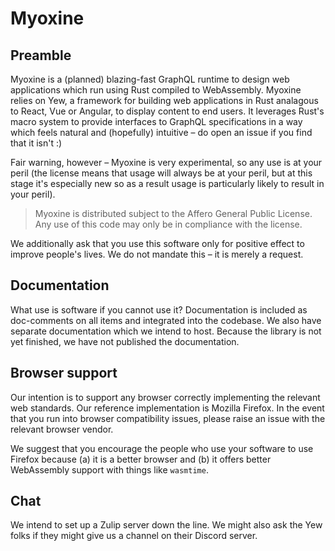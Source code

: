 # Myoxine

## Preamble

Myoxine is a (planned) blazing-fast GraphQL runtime to design web applications which run using Rust
compiled to WebAssembly. Myoxine relies on Yew, a framework for building web applications in Rust 
analagous to React, Vue or Angular, to display content to end users. It leverages Rust's macro 
system to provide interfaces to GraphQL specifications in a way which feels natural and (hopefully) 
intuitive – do open an issue if you find that it isn't :)

Fair warning, however – Myoxine is very experimental, so any use is at your peril (the license means
that usage will always be at your peril, but at this stage it's especially new so as a result usage
is particularly likely to result in your peril).

> Myoxine is distributed subject to the Affero General Public License. Any use of this code
> may only be in compliance with the license.

We additionally ask that you use this software only for positive effect to improve people's lives.
We do not mandate this – it is merely a request. 

## Documentation

What use is software if you cannot use it? Documentation is included as doc-comments on all items
and integrated into the codebase. We also have separate documentation which we intend to host.
Because the library is not yet finished, we have not published the documentation.

## Browser support

Our intention is to support any browser correctly implementing the relevant web standards. Our
reference implementation is Mozilla Firefox. In the event that you run into browser compatibility 
issues, please raise an issue with the relevant browser vendor. 

We suggest that you encourage the people who use your software to use Firefox because (a) it is a 
better browser and (b) it offers better WebAssembly support with things like `wasmtime`.

## Chat

We intend to set up a Zulip server down the line. We might also ask the Yew folks if they might give
us a channel on their Discord server.
